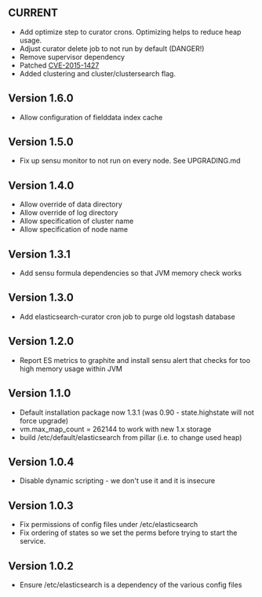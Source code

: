 
## CURRENT

* Add optimize step to curator crons. Optimizing helps to reduce heap usage.
* Adjust curator delete job to not run by default (DANGER!)
* Remove supervisor dependency
* Patched [CVE-2015-1427](https://www.elastic.co/blog/elasticsearch-1-4-3-and-1-3-8-released)
* Added clustering and cluster/clustersearch flag.

## Version 1.6.0

* Allow configuration of fielddata index cache

## Version 1.5.0

* Fix up sensu monitor to not run on every node. See UPGRADING.md

## Version 1.4.0

* Allow override of data directory
* Allow override of log directory
* Allow specification of cluster name
* Allow specification of node name

## Version 1.3.1

* Add sensu formula dependencies so that JVM memory check works

## Version 1.3.0

* Add elasticsearch-curator cron job to purge old logstash database

## Version 1.2.0

* Report ES metrics to graphite and install sensu alert that checks for too high memory usage within JVM

## Version 1.1.0

* Default installation package now 1.3.1 (was 0.90 - state.highstate will not force upgrade)
* vm.max_map_count = 262144 to work with new 1.x storage
* build /etc/default/elasticsearch from pillar (i.e. to change used heap)

## Version 1.0.4

* Disable dynamic scripting - we don't use it and it is insecure

## Version 1.0.3

* Fix permissions of config files under /etc/elasticsearch
* Fix ordering of states so we set the perms before trying to start the service.

## Version 1.0.2

* Ensure /etc/elasticsearch is a dependency of the various config files

